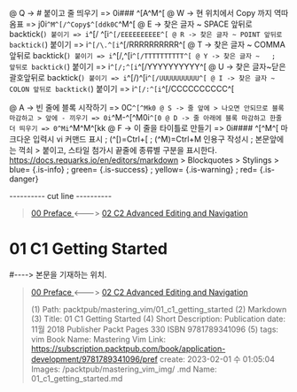 
@ Q -> # 붙이고 줄 띄우기 => 0i### ^[A^M^[
@ W -> 현 위치에서 Copy 까지 역따옴표 => j0i```^M^[/^Copy$^[ddk0C```^M^[
@ E -> 찾은 글자 ~ SPACE 앞뒤로 backtick(`) 붙이기 => i`^[/ ^[i`^[/EEEEEEEEEE^[
@ R -> 찾은 글자 ~ POINT 앞뒤로 backtick(`) 붙이기 => i`^[/\.^[i`^[/RRRRRRRRRR^[
@ T -> 찾은 글자 ~ COMMA 앞뒤로 backtick(`) 붙이기 => i`^[/,^[i`^[/TTTTTTTTTT^[
@ Y -> 찾은 글자 ~   ;   앞뒤로 backtick(`) 붙이기 => i`^[/;^[i`^[/YYYYYYYYYY^[
@ U -> 찾은 글자~닫은괄호앞뒤로 backtick(`) 붙이기 => i`^[/)^[i`^[/UUUUUUUUUU^[
@ I -> 찾은 글자 ~ COLON 앞뒤로 backtick(`) 붙이기 => i`^[/:^[i`^[/CCCCCCCCCC^[

@ A -> 빈 줄에 블록 시작하기 => 0C```^[^Mk0
@ S -> 줄 앞에 > 나오면 안되므로 블록 마감하고 > 앞에 - 끼우기 => 0i```^M-^[^M0i```^[0
@ D -> 줄 아래에 블록 마감하고 한줄 더 띄우기 => 0^Mi```^M^M^[kk
@ F -> 이 줄을 타이틀로 만들기 => 0i#### ^[^M^[
    마크다운 입력시 vi 커맨드 표시 ; (^[)=Ctrl+[ ; (^M)=Ctrl+M
    인용구 작성시 ; 본문앞에는 꺽쇠 > 붙이고, 스타일 첨가시 끝줄에 종류별 구분을 표시한다.
    https://docs.requarks.io/en/editors/markdown > Blockquotes > Stylings >
    blue= {.is-info} ; green= {.is-success} ; yellow= {.is-warning} ; red= {.is-danger}

---------- cut line ----------

> [ 00 Preface ](/packtpub/mastering_vim/00_preface) <---> [ 02 C2 Advanced Editing and Navigation ](/packtpub/mastering_vim/02_c2_advanced_editing_and_navigation)

# 01 C1 Getting Started
#----> 본문을 기재하는 위치.



> [ 00 Preface ](/packtpub/mastering_vim/00_preface) <---> [ 02 C2 Advanced Editing and Navigation ](/packtpub/mastering_vim/02_c2_advanced_editing_and_navigation)
>
> (1) Path: packtpub/mastering_vim/01_c1_getting_started
> (2) Markdown
> (3) Title: 01 C1 Getting Started
> (4) Short Description: Publication date: 11월 2018 Publisher Packt Pages 330 ISBN 9781789341096
> (5) tags: vim
> Book Name: Mastering Vim
> Link: https://subscription.packtpub.com/book/application-development/9781789341096/pref
> create: 2023-02-01 수 01:05:04
> Images: /packtpub/mastering_vim_img/
> .md Name: 01_c1_getting_started.md

